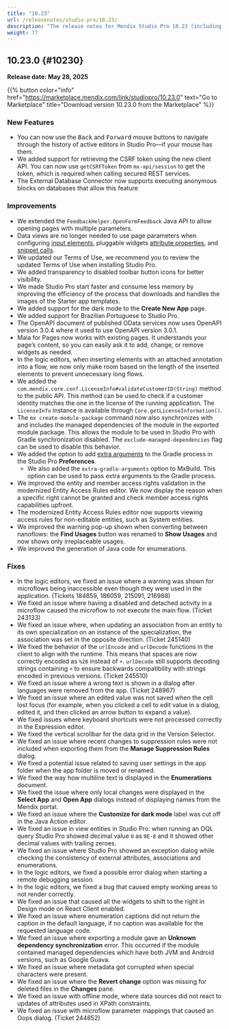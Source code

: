 ```yaml
---
title: "10.23"
url: /releasenotes/studio-pro/10.23/
description: "The release notes for Mendix Studio Pro 10.23 (including all patches) with details on new features, bug fixes, and known issues."
weight: 77
---
```

## 10.23.0 {#10230}

**Release date: May 28, 2025**

{{% button color="info" href="https://marketplace.mendix.com/link/studiopro/10.23.0" text="Go to Marketplace" title="Download version 10.23.0 from the Marketplace" %}}

### New Features

* You can now use the <kbd>Back</kbd> and <kbd>Forward</kbd> mouse buttons to navigate through the history of active editors in Studio Pro—if your mouse has them. 
* We added support for retrieving the CSRF token using the new client API. You can now use `getCSRFToken` from `mx-api/session` to get the token, which is required when calling secured REST services.
* The External Database Connector now supports executing anonymous blocks on databases that allow this feature

### Improvements

* We extended the `FeedbackHelper.OpenFormFeedback` Java API to allow opening pages with multiple parameters.
* Data views are no longer needed to use page parameters when configuring [input elements](/refguide/input-widgets/), pluggable widgets [attribute properties](/apidocs-mxsdk/apidocs/pluggable-widgets-property-types/#attribute), and [snippet calls](/refguide/snippet-call/#snippet-settings).
* We updated our Terms of Use, we recommend you to review the updated Terms of Use when installing Studio Pro.
* We added transparency to disabled toolbar button icons for better visibility.
* We made Studio Pro start faster and consume less memory by improving the efficiency of the process that downloads and handles the images of the Starter app templates.
* We added support for the dark mode to the **Create New App** page.
* We added support for Brazilian Portuguese to Studio Pro.
* The OpenAPI document of published OData services now uses OpenAPI version 3.0.4 where it used to use OpenAPI version 3.0.1.
* Maia for Pages now works with existing pages. It understands your page’s content, so you can easily ask it to add, change, or remove widgets as needed.
* In the logic editors, when inserting elements with an attached annotation into a flow, we now only make room based on the length of the inserted elements to prevent unnecessary long flows.
* We added the `com.mendix.core.conf.LicenseInfo#validateCustomerID(String)` method to the public API. This method can be used to check if a customer identity matches the one in the license of the running application. The `LicenseInfo` instance is available through `Core.getLicenseInformation()`.
* The `mx create-module-package` command now also synchronizes with and includes the managed dependencies of the module in the exported module package. This allows the module to be used in Studio Pro with Gradle synchronization disabled. The `exclude-managed-dependencies` flag can be used to disable this behavior.
* We added the option to add [extra arguments](/refguide10/preferences-dialog/#extra-arguments) to the Gradle process in the Studio Pro **Preferences**. 
    * We also added the `extra-gradle-arguments` option to MxBuild. This option can be used to pass extra arguments to the Gradle process.
* We improved the entity and member access rights validation in the modernized Entity Access Rules editor. We now display the reason when a specific right cannot be granted and check member access rights capabilities upfront.
* The modernized Entity Access Rules editor now supports viewing access rules for non-editable entities, such as System entities.
* We improved the warning pop-up shown when converting between nanoflows: the **Find Usages** button was renamed  to **Show Usages** and now shows only irreplaceable usages. 
* We improved the generation of Java code for enumerations. 

### Fixes

* In the logic editors, we fixed an issue where a warning was shown for microflows being inaccessible even though they were used in the application. (Tickets 184859, 186059, 215091, 216988)
* We fixed an issue where having a disabled and detached activity in a microflow caused the microflow to not execute the main flow. (Ticket 243133)
* We fixed an issue where, when updating an association from an entity to its own specialization on an instance of the specialization, the association was set in the opposite direction. (Ticket 245140)
* We fixed the behavior of the `urlEncode` and `urlDecode` functions in the client to align with the runtime. This means that spaces are now correctly encoded as `%20` instead of `+`. `urlDecode` still supports decoding strings containing `+` to ensure backwards compatibility with strings encoded in previous versions. (Ticket 245510)
* We fixed an issue where a wrong text is shown in a dialog after languages were removed from the app. (Ticket 248967)
* We fixed an issue where an edited value was not saved when the cell lost focus (for example, when you clicked a cell to edit value in a dialog, edited it, and then clicked an arrow button to expand a value).
* We fixed issues where keyboard shortcuts were not processed correctly in the Expression editor.
* We fixed the vertical scrollbar for the data grid in the Version Selector.
* We fixed an issue where recent changes to suppression rules were not included when exporting them from the **Manage Suppression Rules** dialog.
* We fixed a potential issue related to saving user settings in the app folder when the app folder is moved or renamed.
* We fixed the way how multiline text is displayed in the **Enumerations** document.
* We fixed the issue where only local changes were displayed in the **Select App** and **Open App** dialogs instead of displaying names from the Mendix portal.
* We fixed an issue where the **Customize for dark mode** label was cut off in the Java Action editor.
* We fixed an issue in view entities in Studio Pro: when running an OQL query Studio Pro showed decimal value `0` as `0E-8` and it showed other decimal values with trailing zeroes.
* We fixed an issue where Studio Pro showed an exception dialog while checking the consistency of external attributes, associations and enumerations.
* In the logic editors, we fixed a possible error dialog when starting a remote debugging session.
* In the logic editors, we fixed a bug that caused empty working areas to not render correctly.
* We fixed an issue that caused all the widgets to shift to the right in Design mode on React Client enabled.
* We fixed an issue where enumeration captions did not return the caption in the default language, if no caption was available for the requested language code. 
* We fixed an issue where exporting a module gave an **Unknown dependency synchronization** error. This occurred if the module contained managed dependencies which have both JVM and Android versions, such as Google Guava.
* We fixed an issue where metadata got corrupted when special characters were present.
* We fixed an issue where the **Revert change** option was missing for deleted files in the **Changes** pane.
* We fixed an issue with offline mode, where data sources did not react to updates of attributes used in XPath constraints.
* We fixed an issue with microflow parameter mappings that caused an Oops dialog. (Ticket 244852)
